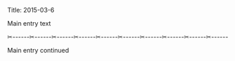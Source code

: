 Title: 2015-03-6

Main entry text

✂------✂------✂------✂------✂------✂------✂------✂------✂------✂------

Main entry continued
